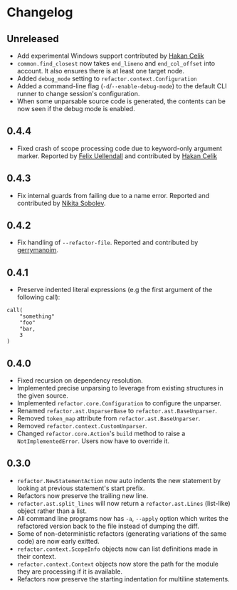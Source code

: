 # Changelog

## Unreleased

- Add experimental Windows support contributed by [Hakan Celik](https://github.com/hakancelikdev)
- `common.find_closest` now takes `end_lineno` and `end_col_offset` into account. It also ensures there is at least one target node.
- Added `debug_mode` setting to `refactor.context.Configuration`
- Added a command-line flag (`-d`/`--enable-debug-mode`) to the default CLI runner to change session's configuration.
- When some unparsable source code is generated, the contents can be now seen if the debug mode is enabled.

## 0.4.4

- Fixed crash of scope processing code due to keyword-only argument marker. Reported by [Felix Uellendall](https://github.com/feluelle) and contributed by [Hakan Celik](https://github.com/hakancelikdev)

## 0.4.3

- Fix internal guards from failing due to a name error. Reported and contributed by [Nikita Sobolev](https://github.com/sobolevn).

## 0.4.2

- Fix handling of `--refactor-file`. Reported and contributed by [gerrymanoim](https://github.com/gerrymanoim).

## 0.4.1

- Preserve indented literal expressions (e.g the first argument of the following call):

```
call(
    "something"
    "foo"
    "bar,
    3
)
```

## 0.4.0

- Fixed recursion on dependency resolution.
- Implemented precise unparsing to leverage from existing structures in the given source.
- Implemented `refactor.core.Configuration` to configure the unparser.
- Renamed `refactor.ast.UnparserBase` to `refactor.ast.BaseUnparser`.
- Removed `token_map` attribute from `refactor.ast.BaseUnparser`.
- Removed `refactor.context.CustomUnparser`.
- Changed `refactor.core.Action`'s `build` method to raise a `NotImplementedError`. Users now have to override it.

## 0.3.0

- `refactor.NewStatementAction` now auto indents the new statement by looking at previous statement's start prefix.
- Refactors now preserve the trailing new line.
- `refactor.ast.split_lines` will now return a `refactor.ast.Lines` (list-like) object rather than a list.
- All command line programs now has `-a`, `--apply` option which writes the refactored version back to the file instead of dumping the diff.
- Some of non-deterministic refactors (generating variations of the same code) are now early exitted.
- `refactor.context.ScopeInfo` objects now can list definitions made in their context.
- `refactor.context.Context` objects now store the path for the module they are processing if it is available.
- Refactors now preserve the starting indentation for multiline statements.
